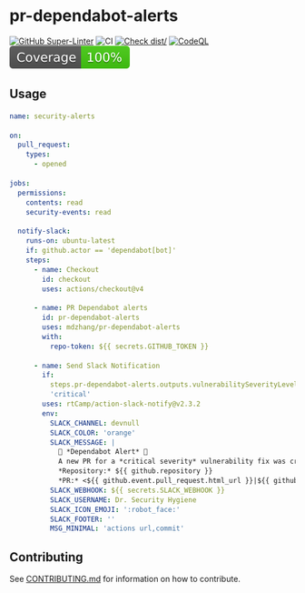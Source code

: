 # pr-dependabot-alerts

[![GitHub Super-Linter](https://github.com/mdzhang/pr-dependabot-alerts/actions/workflows/linter.yml/badge.svg)](https://github.com/super-linter/super-linter)
![CI](https://github.com/mdzhang/pr-dependabot-alerts/actions/workflows/ci.yml/badge.svg)
[![Check dist/](https://github.com/mdzhang/pr-dependabot-alerts/actions/workflows/check-dist.yml/badge.svg)](https://github.com/mdzhang/pr-dependabot-alerts/actions/workflows/check-dist.yml)
[![CodeQL](https://github.com/mdzhang/pr-dependabot-alerts/actions/workflows/codeql-analysis.yml/badge.svg)](https://github.com/mdzhang/pr-dependabot-alerts/actions/workflows/codeql-analysis.yml)
[![Coverage](./badges/coverage.svg)](./badges/coverage.svg)

## Usage

```yaml
name: security-alerts

on:
  pull_request:
    types:
      - opened

jobs:
  permissions:
    contents: read
    security-events: read

  notify-slack:
    runs-on: ubuntu-latest
    if: github.actor == 'dependabot[bot]'
    steps:
      - name: Checkout
        id: checkout
        uses: actions/checkout@v4

      - name: PR Dependabot alerts
        id: pr-dependabot-alerts
        uses: mdzhang/pr-dependabot-alerts
        with:
          repo-token: ${{ secrets.GITHUB_TOKEN }}

      - name: Send Slack Notification
        if:
          steps.pr-dependabot-alerts.outputs.vulnerabilitySeverityLevel ==
          'critical'
        uses: rtCamp/action-slack-notify@v2.3.2
        env:
          SLACK_CHANNEL: devnull
          SLACK_COLOR: 'orange'
          SLACK_MESSAGE: |
            🚨 *Dependabot Alert* 🚨
            A new PR for a *critical severity* vulnerability fix was created:
            *Repository:* ${{ github.repository }}
            *PR:* <${{ github.event.pull_request.html_url }}|${{ github.event.pull_request.title }}>
          SLACK_WEBHOOK: ${{ secrets.SLACK_WEBHOOK }}
          SLACK_USERNAME: Dr. Security Hygiene
          SLACK_ICON_EMOJI: ':robot_face:'
          SLACK_FOOTER: ''
          MSG_MINIMAL: 'actions url,commit'
```

## Contributing

See [CONTRIBUTING.md](./CONTRIBUTING.md) for information on how to contribute.
